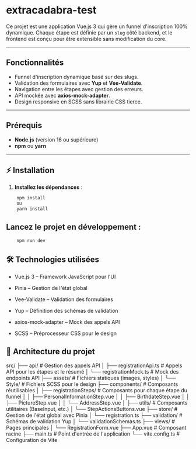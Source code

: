 # extracadabra-test

Ce projet est une application Vue.js 3 qui gère un funnel d'inscription 100% dynamique. Chaque étape est définie par un `slug` côté backend, et le frontend est conçu pour être extensible sans modification du core.

---

## Fonctionnalités

- Funnel d'inscription dynamique basé sur des slugs.
- Validation des formulaires avec **Yup** et **Vee-Validate**.
- Navigation entre les étapes avec gestion des erreurs.
- API mockée avec **axios-mock-adapter**.
- Design responsive en SCSS sans librairie CSS tierce.

---

## Prérequis

- **Node.js** (version 16 ou supérieure)
- **npm** ou **yarn**

---


## ⚡ Installation

1. **Installez les dépendances** :

```bash
    npm install
    ou
    yarn install
```


    
## Lancez le projet en développement :

```bash
    npm run dev
```


## 🛠️ Technologies utilisées
- Vue.js 3 – Framework JavaScript pour l'UI

- Pinia – Gestion de l'état global

- Vee-Validate – Validation des formulaires

- Yup – Définition des schémas de validation

- axios-mock-adapter – Mock des appels API

- SCSS – Préprocesseur CSS pour le design


## 📂 Architecture du projet

src/
├── api/                     # Gestion des appels API
│   ├── registrationApi.ts   # Appels API pour les étapes et le résumé
│   └── registrationMock.ts  # Mock des endpoints API
├── assets/                  # Fichiers statiques (images, styles)
│   └── Style/               # Fichiers SCSS pour le design
├── components/              # Composants réutilisables
│   ├── registrationSteps/   # Composants pour chaque étape du funnel
│   │   ├── PersonalInformationStep.vue
│   │   ├── BirthdateStep.vue
│   │   ├── PictureStep.vue
│   │   └── AddressStep.vue
│   ├── utils/               # Composants utilitaires (BaseInput, etc.)
│   └── StepActionsButtons.vue
├── store/                   # Gestion de l'état global avec Pinia
│   └── registration.ts
├── validation/              # Schémas de validation Yup
│   └── validationSchemas.ts
├── views/                   # Pages principales
│   └── RegistrationForm.vue
├── App.vue                  # Composant racine
├── main.ts                  # Point d'entrée de l'application
└── vite.config.ts           # Configuration de Vite